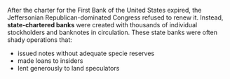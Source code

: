 After the charter for the First Bank of the United States expired, the Jeffersonian Republican-dominated Congress refused to renew it. Instead, **state-chartered banks** were created with thousands of individual stockholders and banknotes in circulation. These state banks were often shady operations that:
- issued notes without adequate specie reserves
- made loans to insiders
- lent generously to land speculators